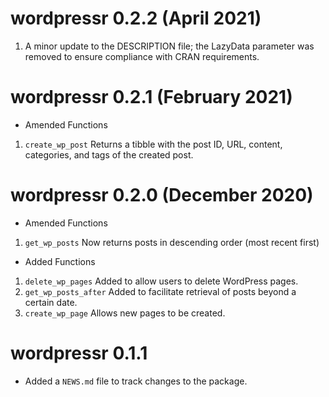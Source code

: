 # wordpressr 0.2.2 (April 2021)

1. A minor update to the DESCRIPTION file; the LazyData parameter was removed to ensure compliance with CRAN requirements.

# wordpressr 0.2.1 (February 2021)

* Amended Functions

1. `create_wp_post` Returns a tibble with the post ID, URL, content, categories, and tags of the created post. 

# wordpressr 0.2.0 (December 2020)

* Amended Functions

1. `get_wp_posts` Now returns posts in descending order (most recent first)

* Added Functions

1. `delete_wp_pages` Added to allow users to delete WordPress pages. 
2. `get_wp_posts_after` Added to facilitate retrieval of posts beyond a certain date.
3. `create_wp_page` Allows new pages to be created. 

# wordpressr 0.1.1

* Added a `NEWS.md` file to track changes to the package.

